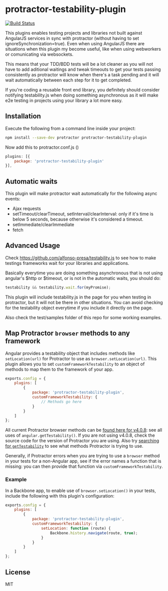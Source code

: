 # protractor-testability-plugin
[![Build Status](https://travis-ci.org/alfonso-presa/protractor-testability-plugin.svg?branch=master)](https://travis-ci.org/alfonso-presa/protractor-testability-plugin)

This plugins enables testing projects and libraries not built against AngularJS services in sync with protractor (without having to set ignoreSynchronization=true). Even when using AngularJS there are situations when this plugin my become useful, like when using webworkers or comunicating via websockets.

This means that your TDD/BDD tests will be a lot cleaner as you will not have to add aditional waitings and tweak timeouts to get your tests passing consistently as protractor will know when there's a task pending and it will wait automatically between each step for it to get completed.

If you're coding a reusable front end library, you definitely should consider notifying testability.js when doing something asynchronous as it will make e2e testing in projects using your library a lot more easy.

## Installation

Execute the following from a command line inside your project:

```bash
npm install --save-dev protractor protractor-testability-plugin
```

Now add this to protractor.conf.js ()

```js
plugins: [{
	package: 'protractor-testability-plugin'
}],
```

## Automatic waits

This plugin will make protractor wait automatically for the following async events:

* Ajax requests
* setTimeout/clearTimeout, setInterval/clearInterval: only if it's time is below 5 seconds, because otherwise it's considered a timeout.
* setImmediate/clearImmediate
* fetch

## Advanced Usage

Check https://github.com/alfonso-presa/testability.js to see how to make testings frameworks wait for your libraries and applications.

Basically everytime you are doing something asynchronous that is not using angular's $http or $timeout, or is not in the automatic waits, you should do:

```js
testability && testability.wait.for(myPromise);
```
This plugin will include testability.js in the page for you when testing in protractor, but it will not be there in other situations. You can avoid checking for the testability object everytime if you include it directly on the page.

Also check the test/samples folder of this repo for some working examples.

## Map Protractor `browser` methods to any framework

Angular provides a testability object that includes methods like `setLocation(url)`  for Protractor to use as `browser.setLocation(url)`. This plugin allows you to set `customFrameworkTestability` to an object of methods to map them to the framework of your app.
```js
exports.config = {
    plugins: [
        {
            package: 'protractor-testability-plugin',
            customFrameworkTestability: {
                // Methods go here
            }
        }
    ]
};
```

All current Protractor browser methods can be [found here for v4.0.8](https://github.com/angular/protractor/blob/4.0.8/lib/clientsidescripts.js): see all uses of `angular.getTestability()`. If you are not using v4.0.8, check the source code for the version of Protractor you are using. Also try [searching for `getTestability`](https://github.com/angular/protractor/search?utf8=%E2%9C%93&q=getTestability) to see what methods Protractor is trying to use.

Generally, if Protractor errors when you are trying to use a `browser` method in your tests for a non-Angular app, see if the error names a function that is missing: you can then provide that function via `customFrameworkTestability`.

### Example

In a Backbone app, to enable use of `browser.setLocation()` in your tests, include the following with this plugin's configuration:
```js
exports.config = {
    plugins: [
        {
            package: 'protractor-testability-plugin',
            customFrameworkTestability: {
                setLocation: function (route) {
                    Backbone.history.navigate(route, true);
                }
            }
        }
    ]
};
```

## License

MIT
